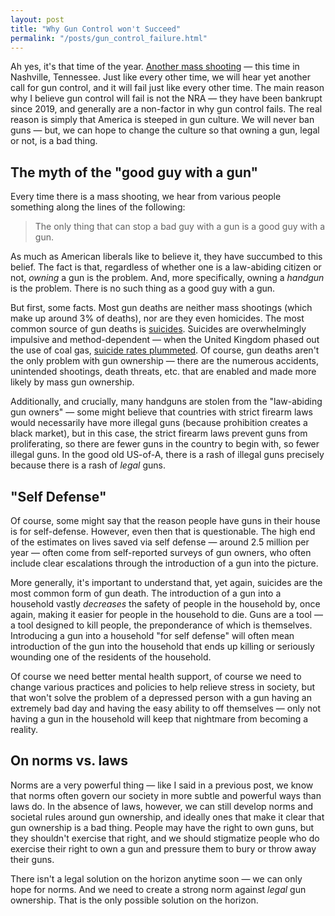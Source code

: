 ```yaml
---
layout: post
title: "Why Gun Control won't Succeed"
permalink: "/posts/gun_control_failure.html"
---
```


Ah yes, it's that time of the year. [Another mass shooting](https://www.nbcnews.com/news/us-news/nashville-christian-school-shooter-appears-former-student-police-chief-rcna76876) — this time in Nashville, Tennessee. Just like every other time, we will hear yet another call for gun control, and it will fail just like every other time. The main reason why I believe gun control will fail is not the NRA — they have been bankrupt since 2019, and generally are a non-factor in why gun control fails. The real reason is simply that America is steeped in gun culture. We will never ban guns — but, we can hope to change the culture so that owning a gun, legal or not, is a bad thing.

## The myth of the "good guy with a gun"

Every time there is a mass shooting, we hear from various people something along the lines of the following:

> The only thing that can stop a bad guy with a gun is a good guy with a gun.

As much as American liberals like to believe it, they have succumbed to this belief. The fact is that, regardless of whether one is a law-abiding citizen or not, *owning* a gun is the problem. And, more specifically, owning a *handgun* is the problem. There is no such thing as a good guy with a gun.

But first, some facts. Most gun deaths are neither mass shootings (which make up around 3% of deaths), nor are they even homicides. The most common source of gun deaths is [suicides](https://www.pewresearch.org/fact-tank/2022/02/03/what-the-data-says-about-gun-deaths-in-the-u-s/). Suicides are overwhelmingly impulsive and method-dependent — when the United Kingdom phased out the use of coal gas, [suicide rates plummeted](https://www.hsph.harvard.edu/means-matter/means-matter/saves-lives/). Of course, gun deaths aren't the only problem with gun ownership — there are the numerous accidents, unintended shootings, death threats, etc. that are enabled and made more likely by mass gun ownership.

Additionally, and crucially, many handguns are stolen from the "law-abiding gun owners" — some might believe that countries with strict firearm laws would necessarily have more illegal guns (because prohibition creates a black market), but in this case, the strict firearm laws prevent guns from proliferating, so there are fewer guns in the country to begin with, so fewer illegal guns. In the good old US-of-A, there is a rash of illegal guns precisely because there is a rash of *legal* guns.

## "Self Defense"

Of course, some might say that the reason people have guns in their house is for self-defense. However, even then that is questionable. The high end of the estimates on lives saved via self defense — around 2.5 million per year — often come from self-reported surveys of gun owners, who often include clear escalations through the introduction of a gun into the picture.

More generally, it's important to understand that, yet again, suicides are the most common form of gun death. The introduction of a gun into a household vastly *decreases* the safety of people in the household by, once again, making it easier for people in the household to die. Guns are a tool — a tool designed to kill people, the preponderance of which is themselves. Introducing a gun into a household "for self defense" will often mean introduction of the gun into the household that ends up killing or seriously wounding one of the residents of the household.

Of course we need better mental health support, of course we need to change various practices and policies to help relieve stress in society, but that won't solve the problem of a depressed person with a gun having an extremely bad day and having the easy ability to off themselves — only not having a gun in the household will keep that nightmare from becoming a reality.

## On norms vs. laws

Norms are a very powerful thing — like I said in a previous post, we know that norms often govern our society in more subtle and powerful ways than laws do. In the absence of laws, however, we can still develop norms and societal rules around gun ownership, and ideally ones that make it clear that gun ownership is a bad thing. People may have the right to own guns, but they shouldn't exercise that right, and we should stigmatize people who do exercise their right to own a gun and pressure them to bury or throw away their guns.

There isn't a legal solution on the horizon anytime soon — we can only hope for norms. And we need to create a strong norm against *legal* gun ownership. That is the only possible solution on the horizon.
